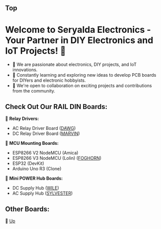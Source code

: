 ## Top
# Welcome to Seryalda Electronics - Your Partner in DIY Electronics and IoT Projects! 👋

- 👀 We are passionate about electronics, DIY projects, and IoT innovations.
- 🌱 Constantly learning and exploring new ideas to develop PCB boards for DIYers and electronic hobbyists.
- 🤝 We're open to collaboration on exciting projects and contributions from the community.

## Check Out Our RAIL DIN Boards:

🔌 **Relay Drivers:** 
  - AC Relay Driver Board ([DAWG](https://github.com/seryalda/dawg))
  - DC Relay Driver Board ([MARVIN](https://github.com/seryalda/marvin))

🌟 **MCU Mounting Boards:**
  - ESP8266 V2 NodeMCU (Amica)
  - ESP8266 V3 NodeMCU (Lolin) ([FOGHORN](https://github.com/seryalda/foghorn))
  - ESP32 (DevKit)
  - Arduino Uno R3 (Clone)

🔋 **Mini POWER Hub Boards:**
  - DC Supply Hub ([WILE](https://github.com/seryalda/wile))
  - AC Supply Hub ([SYLVESTER](https://github.com/seryalda/sylvester))

## Other Boards:

🔗 [Up](#top)

<!--

https://www.homemade-circuits.com/efficient-electronic-relay-ssr-circuit/
https://randomnerdtutorials.com/esp8266-pinout-reference-gpios/

about | e-shop | diy blog | community | signin | cart (0) | social

newletter
subscriptions
community


suggest similar to these, sales enchancement and customer conversions strategies

when member signin, product affiliate link will appear on products

diy blogging for members with product linking
with affiliate linking

diy blog will create automatic entry in the 
community forum

when no stock ask customer to add email, to recieve notifications
for re-stocking

when there is pending in the cart, send reminders to user

when user views product and left, send notification of discount, 


https://www.hackster.io/ROBINTHOMAS/esp8266-esp-01-webserver-7248ca
https://www.instructables.com/Serial-Communication-Between-Arduino-and-ESP-01/


-->
